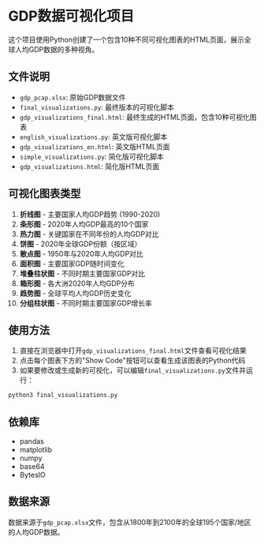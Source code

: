 # GDP数据可视化项目

这个项目使用Python创建了一个包含10种不同可视化图表的HTML页面，展示全球人均GDP数据的多种视角。

## 文件说明

- `gdp_pcap.xlsx`: 原始GDP数据文件
- `final_visualizations.py`: 最终版本的可视化脚本
- `gdp_visualizations_final.html`: 最终生成的HTML页面，包含10种可视化图表
- `english_visualizations.py`: 英文版可视化脚本
- `gdp_visualizations_en.html`: 英文版HTML页面
- `simple_visualizations.py`: 简化版可视化脚本
- `gdp_visualizations.html`: 简化版HTML页面

## 可视化图表类型

1. **折线图** - 主要国家人均GDP趋势 (1990-2020)
2. **条形图** - 2020年人均GDP最高的10个国家
3. **热力图** - 关键国家在不同年份的人均GDP对比
4. **饼图** - 2020年全球GDP份额（按区域）
5. **散点图** - 1950年与2020年人均GDP对比
6. **面积图** - 主要国家GDP随时间变化
7. **堆叠柱状图** - 不同时期主要国家GDP对比
8. **箱形图** - 各大洲2020年人均GDP分布
9. **趋势图** - 全球平均人均GDP历史变化
10. **分组柱状图** - 不同时期主要国家GDP增长率

## 使用方法

1. 直接在浏览器中打开`gdp_visualizations_final.html`文件查看可视化结果
2. 点击每个图表下方的"Show Code"按钮可以查看生成该图表的Python代码
3. 如果要修改或生成新的可视化，可以编辑`final_visualizations.py`文件并运行：

```bash
python3 final_visualizations.py
```

## 依赖库

- pandas
- matplotlib
- numpy
- base64
- BytesIO

## 数据来源

数据来源于`gdp_pcap.xlsx`文件，包含从1800年到2100年的全球195个国家/地区的人均GDP数据。 